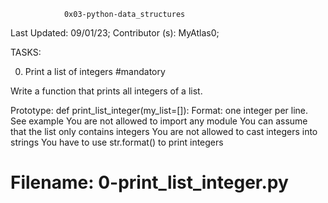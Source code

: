 				0x03-python-data_structures




Last Updated: 09/01/23;
Contributor (s): MyAtlas0;



TASKS:

0. Print a list of integers
#mandatory

Write a function that prints all integers of a list.

Prototype: def print_list_integer(my_list=[]):
Format: one integer per line. See example
You are not allowed to import any module
You can assume that the list only contains integers
You are not allowed to cast integers into strings
You have to use str.format() to print integers

# Filename: 0-print_list_integer.py





